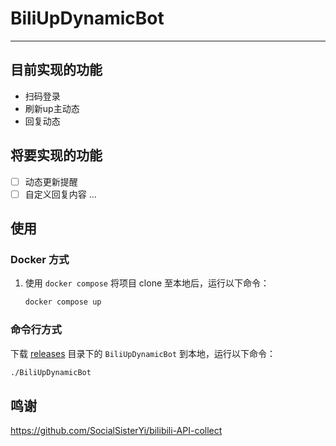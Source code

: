 # BiliUpDynamicBot

---

## 目前实现的功能

- 扫码登录
- 刷新up主动态
- 回复动态

## 将要实现的功能

- [ ] 动态更新提醒
- [ ] 自定义回复内容
...

## 使用

### Docker 方式

1. 使用 `docker compose`
将项目 clone 至本地后，运行以下命令：

    ``` sh
    docker compose up
    ```

### 命令行方式
下载 [releases](https://github.com/lonzzi/BiliUpDynamicBot/releases) 目录下的 `BiliUpDynamicBot` 到本地，运行以下命令：

``` sh
./BiliUpDynamicBot
```

## 鸣谢

<https://github.com/SocialSisterYi/bilibili-API-collect>

